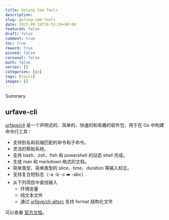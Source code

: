 ```yaml
---
title: Golang Cmd Tools
description:
slug: golang-cmd-tools
date: 2023-09-16T19:53:39+08:00
featured: false
draft: false
comment: true
toc: true
reward: true
pinned: false
carousel: false
math: false
series: []
categories: [go]
tags: [tools]
images: []
---
```


Summary.

<!--more-->

## urfave-cli

[urfave/cli](https://github.com/urfave/cli) 是一个声明式的、简单的、快速的和有趣的软件包，用于在 Go 中构建命令行工具：

- 支持别名和前缀匹配的命令和子命令。
- 灵活的帮助系统。
- 支持 bash、zsh、fish 和 powershell 的动态 shell 完成。
- 生成 man 和 markdown 格式的文档。
- 简单类型、简单类型的 slice、time、duration 等输入标志。
- 支持复合短标志（-a -b -c ➡️ -abc）.
- 从下列项目中查找输入
  - 环境变量
  - 纯文本文件
  - 通过 [urfave/cli-altsrc](https://github.com/urfave/cli-altsrc) 支持 format 结构化文件

可以查看 [官方文档](https://cli.urfave.org/)。
